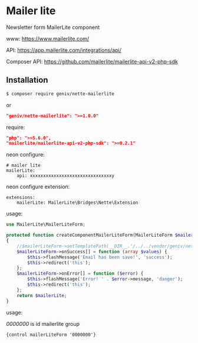 Mailer lite
===========
Newsletter form MailerLite component

www: https://www.mailerlite.com/

API: https://app.mailerlite.com/integrations/api/

Composer API: https://github.com/mailerlite/mailerlite-api-v2-php-sdk

Installation
------------

```sh
$ composer require geniv/nette-mailerlite
```
or
```json
"geniv/nette-mailerlite": ">=1.0.0"
```

require:
```json
"php": ">=5.6.0",
"mailerlite/mailerlite-api-v2-php-sdk": ">=0.2.1"
```

neon configure:
```neon
# mailer lite
mailerLite:
    api: xxxxxxxxxxxxxxxxxxxxxxxxxxxxxxxy
```

neon configure extension:
```neon
extensions:
    mailerLite: MailerLite\Bridges\Nette\Extension
```

usage:
```php
use MailerLite\MailerLiteForm;

protected function createComponentMailerLiteForm(MailerLiteForm $mailerLite)
{
    //$mailerLiteForm->setTemplatePath(__DIR__.'/../../vendor/geniv/nette-mailerlite/src/MailerLiteForm.latte');
    $mailerLiteForm->onSuccess[] = function (array $values) {
        $this->flashMessage('Email has been save!', 'success');
        $this->redirect('this');
    };
    $mailerLiteForm->onError[] = function ($error) {
        $this->flashMessage('Error! ' . $error->message, 'danger');
        $this->redirect('this');
    };
    return $mailerLite;
}
```

usage:

_0000000_ is id mailerlite group
```latte
{control mailerLiteForm '0000000'}
```

